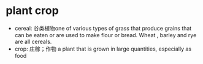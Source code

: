 # plant crop

- cereal: 谷类植物one of various types of grass that produce grains that can be eaten or are used to make flour or bread. Wheat , barley and rye are all cereals.
- crop: 庄稼；作物 a plant that is grown in large quantities, especially as food
